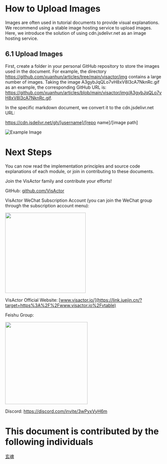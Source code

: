 # How to Upload Images
Images are often used in tutorial documents to provide visual explanations.
We recommend using a stable image hosting service to upload images. Here, we introduce the solution of using cdn.jsdelivr.net as an image hosting service.

## 6.1 Upload Images
First, create a folder in your personal GitHub repository to store the images used in the document.
For example, the directory https://github.com/xuanhun/articles/tree/main/visactor/img contains a large number of images. Taking the image A3gybJqQLo7vH8xV8I3cA7NknRc.gif as an example, the corresponding GitHub URL is:
https://github.com/xuanhun/articles/blob/main/visactor/img/A3gybJqQLo7vH8xV8I3cA7NknRc.gif.

In the specific markdown document, we convert it to the cdn.jsdelivr.net URL:

https://cdn.jsdelivr.net/gh/[username]/[repo name]/[image path]

![Example Image](https://cdn.jsdelivr.net/gh/xuanhun/articles/visactor/img/A3gybJqQLo7vH8xV8I3cA7NknRc.gif)

# Next Steps

You can now read the implementation principles and source code explanations of each module, or join in contributing to these documents.

Join the VisActor family and contribute your efforts!

GitHub: [github.com/VisActor](https://link.juejin.cn/?target=https%3A%2F%2Fgithub.com%2FVisActor)

VisActor WeChat Subscription Account (you can join the WeChat group through the subscription account menu):

<img src='https://cdn.jsdelivr.net/gh/xuanhun/articles/visactor/img/ZqQ2bVj6woabSXxeLKOce9rrn9d.gif' alt='' width='258' height='auto'>

VisActor Official Website: [www.visactor.io/](https://link.juejin.cn/?target=https%3A%2F%2Fwww.visactor.io%2Fvtable)

Feishu Group:

<img src='https://cdn.jsdelivr.net/gh/xuanhun/articles/visactor/img/F0GRbKlLOoHUwRx9JBVcKxk0n6g.gif' alt='' width='264' height='auto'>

Discord: https://discord.com/invite/3wPyxVyH6m


# This document is contributed by the following individuals

[玄魂](https://github.com/xuanhun)
